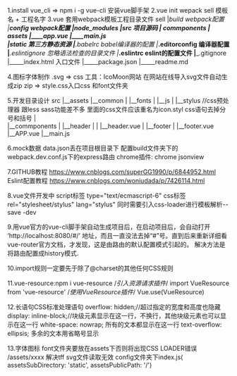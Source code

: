 1.install vue_cli => npm i -g vue-cli 安装vue脚手架
2.vue init wepack sell 模板名 + 工程名字
3.vue 套用webpack模板工程目录文件
      sell
        |__build    webpack配置
        |__config   webpack配置
        |__node_modules 
        |__src      项目源码
            |__  commponents
            |__  assets
            |____app.vue
            |____main.js    
        |__static   第三方静态资源
        |_____.babelrc   babel编译器的配置
        |_____.editorconfig 编译器配置
        |_____.eslintignore 忽略语法检查的目录文件
        |_____.eslintrc eslint的配置文件
        |_____.gitignore
        |_____index.html 入口文件
        |_____package.json 
        |_____readme.md

4.图标字体制作
    .svg => css
    工具：IcoMoon网站
    在网站在线导入svg文件自动生成zip
    zip => style.css入口css 和font文件夹

5.开发目录设计
    src
      |__assets
      |__common
      |     |__fonts
      |     |__js
      |     |__stylus //css预处理器 跟less sass功能差不多 里面的css文件应该重名为icon.styl css语句去掉分号和括号
      |      
      |__commponents
      |     |__header
      |     |       |__header.vue
      |     |__footer
      |             |__footer.vue
      |__APP.vue
      |__main.js

6.mock数据
    data.json丢在项目根目录下
    配置build文件夹下的webpack.dev.conf.js下的express路由
    chrome插件: chrome jsonview

7.GITHUB教程 https://www.cnblogs.com/superGG1990/p/6844952.html 
  Eslint配置教程 https://www.cnblogs.com/woniudada/p/7426114.html

8.vue文件开发中
 script标签 type="text/ecmascript-6"
 css标签   rel="stylesheet/stylus" lang="stylus"
 同时需要引入css-loader进行模板解析--save -dev

9.用vue官方的vue-cli脚手架自动生成项目后，在启动项目后，会自动打开 ‘http://localhost:8080/#/’ 地址，而且一直没法去掉“#”号。直到后来重新详细看vue-router官方文档，才发现，这是由路由的默认配置模式引起的。
解决方法是将路由配置成history模式.

10.import规则一定要先于除了@charset的其他任何CSS规则

11.vue-resource:npm i vue-resource
    /*引入资源请求插件*/
    import VueResource from 'vue-resource'
    /*使用VueResource插件*/
    Vue.use(VueResource)

12.长语句CSS标准处理语句
overflow: hidden;//超过指定的宽度和高度也隐藏
display: inline-block;//块级元素显示在这一行，不换行，其他块级元素也可以显示在这一行
white-space: nowrap; 所有的文本都显示在这一行
text-overflow: ellipsis; 多余的文本用省略号显示

13.字体图标
    font文件夹要放在assets下否则将出现CSS LOADER错误
    /assets/xxxx
    解决tff svg文件读取无效
    config文件夹下index.js(
        assetsSubDirectory: 'static',
        assetsPublicPath: '/')
    